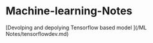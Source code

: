 # Machine-learning-Notes

[Devolping and depolying Tensorflow based model ](/ML Notes/tensorflowdev.md)
